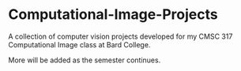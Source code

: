 # Computational-Image-Projects
A collection of computer vision projects developed for my CMSC 317 Computational Image class at Bard College. 

More will be added as the semester continues.
